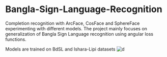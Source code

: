 # Bangla-Sign-Language-Recognition
Completion recognition with ArcFace, CosFace and SphereFace experimenting with different models. The project mainly focuses on generalization of Bangla Sign Language recognition using angular loss functions.

Models are trained on BdSL and Ishara-Lipi datasets
![d](https://user-images.githubusercontent.com/51056070/123472807-74fa0180-d619-11eb-90b1-c9420fc9640f.png)

